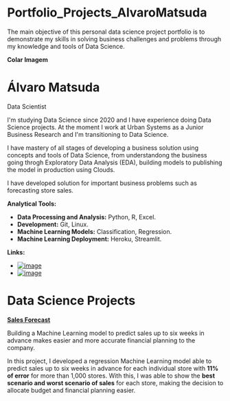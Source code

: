 # Portfolio_Projects_AlvaroMatsuda

The main objective of this personal data science project portfolio is to demonstrate my skills in solving business challenges and problems through my knowledge and tools of Data Science.

**Colar Imagem**

# Álvaro Matsuda
Data Scientist

I'm studying Data Science since 2020 and I have experience doing Data Science projects. At the moment I work at Urban Systems as a Junior Business Research and I'm transitioning to Data Science.

I have mastery of all stages of developing a business solution using concepts and tools of Data Science, from understandong the business going throgh Exploratory Data Analysis (EDA), building models to publishing the model in production using Clouds.

I have developed solution for important business problems such as forecasting store sales.

**Analytical Tools:**

- **Data Processing and Analysis:** Python, R, Excel.
- **Development:** Git, Linux.
- **Machine Learning Models:** Classification, Regression.
- **Machine Learning Deployment:** Heroku, Streamlit.

**Links:**
- [![image](https://user-images.githubusercontent.com/72954917/120116160-22820e00-c15d-11eb-84f6-aed7249d7754.png)](https://www.linkedin.com/in/alvaromatsuda/)
- [![image](https://user-images.githubusercontent.com/72954917/120116120-f36b9c80-c15c-11eb-8ab5-36361b51a4ee.png)](mailto:kazu.mts@gmail.com)

# Data Science Projects
[**Sales Forecast**](https://github.com/AlvaroMatsuda/Rossman_Sales_Prediction)

Building a Machine Learning model to predict sales up to six weeks in advance makes easier and more accurate financial planning to the company.

In this project, I developed a regression Machine Learning model able to predict sales up to six weeks in advance for each individual store with **11% of error** for more than 1,000 stores. With this, I was able to show the **best scenario and worst scenario of sales** for each store, making the decision to allocate budget and financial planning easier.

